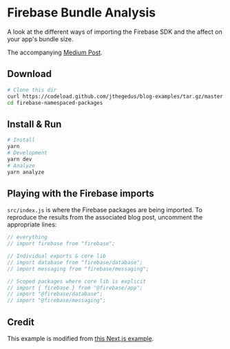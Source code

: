 # Firebase Bundle Analysis

A look at the different ways of importing the Firebase SDK and the affect on your app's bundle size.

The accompanying [Medium Post](https://medium.com/@jthegedus/firebase-package-names-and-bundle-sizes-ec10cede63f1).

## Download

```bash
# Clone this dir
curl https://codeload.github.com/jthegedus/blog-examples/tar.gz/master | tar -xz --strip=1 blog-examples-master/firebase-namespaced-packages
cd firebase-namespaced-packages
```

## Install & Run

```bash
# Install
yarn
# Development
yarn dev
# Analyze
yarn analyze
```

## Playing with the Firebase imports

`src/index.js` is where the Firebase packages are being imported. To reproduce the results from the associated blog post, uncomment the appropriate lines:

```js
// everything
// import firebase from "firebase";

// Individual exports & core lib
// import database from "firebase/database";
// import messaging from "firebase/messaging";

// Scoped packages where core lib is explicit
// import { firebase } from "@firebase/app";
// import "@firebase/database";
// import "@firebase/messaging";
```

## Credit

This example is modified from [this Next.js example](https://github.com/zeit/next.js/tree/canary/examples/with-webpack-bundle-analyzer).
